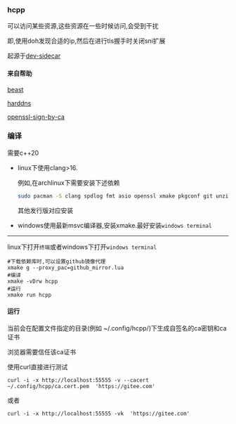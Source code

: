 ### hcpp

可以访问某些资源,这些资源在一些时候访问,会受到干扰

即,使用doh发现合适的ip,然后在进行tls握手时关闭sni扩展

起源于[dev-sidecar](https://github.com/docmirror/dev-sidecar)

#### 来自帮助

[beast](https://github.com/boostorg/beast)

[harddns](https://github.com/stealth/harddns)

[openssl-sign-by-ca](https://github.com/zozs/openssl-sign-by-ca/)

### 编译

需要c++20

- linux下使用clang>16.

    例如,在archlinux下需要安装下述依赖

    ```bash
    sudo pacman -S clang spdlog fmt asio openssl xmake pkgconf git unzip --needed
    ```

    其他发行版对应安装


- windows使用最新msvc编译器,安装xmake.最好安装`windows terminal`

---

linux下打开`终端`或者windows下打开`windows terminal`

```shell
#下载依赖库时,可以设置github镜像代理
xmake g --proxy_pac=github_mirror.lua
#编译
xmake -vDrw hcpp
#运行
xmake run hcpp
```

#### 运行

当前会在配置文件指定的目录(例如 ~/.config/hcpp/)下生成自签名的ca密钥和ca证书

浏览器需要信任该ca证书

使用curl直接进行测试

```shell
curl -i -x http://localhost:55555 -v --cacert ~/.config/hcpp/ca.cert.pem  'https://gitee.com' 
```

或者
```shell
curl -i -x http://localhost:55555 -vk  'https://gitee.com' 
```
